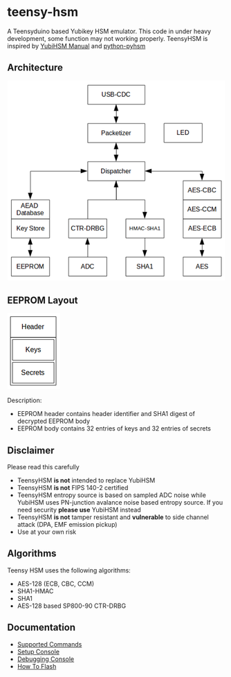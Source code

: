 # teensy-hsm
A Teensyduino based Yubikey HSM emulator. This code in under heavy development, some function may not working properly. TeensyHSM is inspired by [YubiHSM Manual](https://www.yubico.com/wp-content/uploads/2015/04/YubiHSM-Manual_1_5_0.pdf) and [python-pyhsm](https://github.com/Yubico/python-pyhsm)

## Architecture

![TeensyHSM architecture](doc/architecture.png)

## EEPROM Layout
![EEPROM Layout](doc/eeprom_layout.png)

Description:
- EEPROM header contains header identifier and SHA1 digest of decrypted EEPROM body
- EEPROM body contains 32 entries of keys and 32 entries of secrets 

## Disclaimer
Please read this carefully
- TeensyHSM **is not** intended to replace YubiHSM
- TeensyHSM **is not** FIPS 140-2 certified
- TeensyHSM entropy source is based on sampled ADC noise  while YubiHSM uses PN-junction avalance noise based entropy source. If you need security **please use** YubiHSM instead
- TeensyHSM **is not** tamper resistant and **vulnerable** to side channel attack (DPA, EMF emission pickup)
- Use at your own risk

## Algorithms
Teensy HSM uses the following algorithms:
- AES-128 (ECB, CBC, CCM)
- SHA1-HMAC
- SHA1
- AES-128 based SP800-90 CTR-DRBG

## Documentation
- [Supported Commands](https://github.com/edipermadi/teensy-hsm/wiki/Commands)
- [Setup Console](https://github.com/edipermadi/teensy-hsm/wiki/Setup-Console)
- [Debugging Console](https://github.com/edipermadi/teensy-hsm/wiki/Debugging-Console)
- [How To Flash](https://github.com/edipermadi/teensy-hsm/wiki/How-to-Flash)
